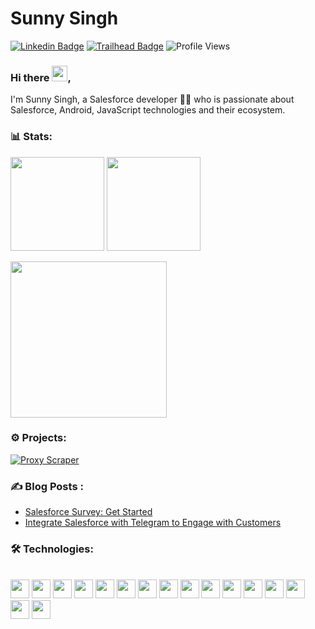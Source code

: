 
# Sunny Singh
[![Linkedin Badge](https://img.shields.io/badge/-in/sunny9577-blue?style=flat-square&logo=Linkedin&logoColor=white&link=https://www.linkedin.com/in/sunny9577/)](https://www.linkedin.com/in/sunny9577/)
[![Trailhead Badge](https://img.shields.io/badge/-Trailblazer.me-1798c1?style=flat-square&logo=salesforce&logoColor=white&link=https://trailblazer.me)](https://trailblazer.me/id/sunnysingh)
![Profile Views](https://komarev.com/ghpvc/?username=sunny9577&color=green)

### Hi there <img src="https://media.giphy.com/media/hvRJCLFzcasrR4ia7z/giphy.gif" width="25">, 
I'm Sunny Singh, a Salesforce developer 👨‍💻 who is passionate about Salesforce, Android, JavaScript technologies and their ecosystem. 

### 📊 Stats:
<p align="justify">
    <img
      height="150"
      src="https://github-readme-stats.vercel.app/api?username=sunny9577&count_private=true&show_icons=true&custom_title=Github%20Status&show=issues&theme=tokyonight"
    />
    <img
      height="150"
      src="https://github-readme-stats.vercel.app/api/top-langs/?username=sunny9577&layout=compact&theme=tokyonight" />
</p>

<p align="justify">
    <img
      height="250"
      src="https://github-readme-streak-stats.herokuapp.com?user=sunny9577&theme=neon-palenight&hide_border=true" />
</p>


### ⚙️ Projects:

[![Proxy Scraper](https://github-readme-stats.vercel.app/api/pin/?username=sunny9577&repo=proxy-scraper&show_owner=true)](https://github.com/sunny9577/proxy-scraper)

### ✍️ Blog Posts : 
- [Salesforce Survey: Get Started
](https://medium.com/@isunny/salesforce-survey-get-started-27e9e99943b2/)
- [Integrate Salesforce with Telegram to Engage with Customers
](https://medium.com/@isunny/integrate-salesforce-with-telegram-to-engage-with-customers-c9672f1203b)

### 🛠 Technologies:
<div style="display: inline_block"><br>
  <code><img height="30" src="https://cdn.jsdelivr.net/gh/devicons/devicon/icons/salesforce/salesforce-original.svg"></code>
  <code><img height="30" src="https://cdn.jsdelivr.net/gh/devicons/devicon/icons/android/android-original.svg"></code>
  <code><img height="30" src="https://cdn.jsdelivr.net/gh/devicons/devicon/icons/androidstudio/androidstudio-original.svg"></code>
  <code><img height="30" src="https://cdn.jsdelivr.net/gh/devicons/devicon/icons/javascript/javascript-original.svg"></code> 
  <code><img height="30" src="https://cdn.jsdelivr.net/gh/devicons/devicon/icons/nodejs/nodejs-original.svg"></code>
  <code><img height="30" src="https://cdn.jsdelivr.net/gh/devicons/devicon/icons/java/java-original.svg"></code>
  <code><img height="30" src="https://cdn.jsdelivr.net/gh/devicons/devicon/icons/nextjs/nextjs-original.svg"></code>
  <code><img height="30" src="https://cdn.jsdelivr.net/gh/devicons/devicon/icons/bitbucket/bitbucket-original.svg"></code>
  <code><img height="30" src="https://cdn.jsdelivr.net/gh/devicons/devicon/icons/chrome/chrome-original.svg"></code>
  <code><img height="30" src="https://cdn.jsdelivr.net/gh/devicons/devicon/icons/dart/dart-original.svg"></code>
  <code><img height="30" src="https://cdn.jsdelivr.net/gh/devicons/devicon/icons/firebase/firebase-plain.svg"></code>
  <code><img height="30" src="https://cdn.jsdelivr.net/gh/devicons/devicon/icons/flutter/flutter-original.svg"></code>
  <code><img height="30" src="https://cdn.jsdelivr.net/gh/devicons/devicon/icons/github/github-original.svg"></code>
  <code><img height="30" src="https://cdn.jsdelivr.net/gh/devicons/devicon/icons/heroku/heroku-plain.svg"></code>
  <code><img height="30" src="https://cdn.jsdelivr.net/gh/devicons/devicon/icons/postgresql/postgresql-original.svg"></code>
  <code><img height="30" src="https://cdn.jsdelivr.net/gh/devicons/devicon/icons/vscode/vscode-original.svg"></code>
</div>

